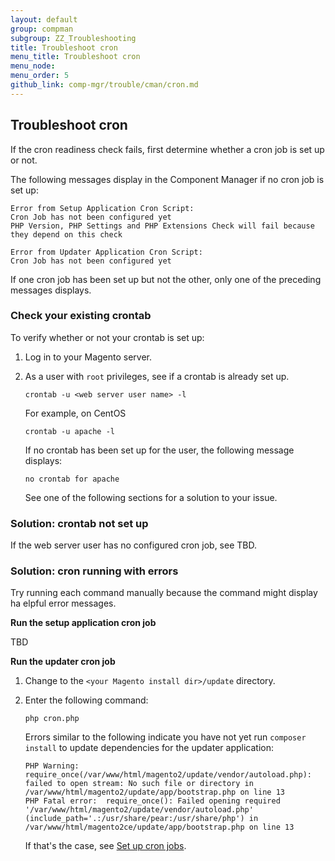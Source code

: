 ```yaml
---
layout: default
group: compman
subgroup: ZZ_Troubleshooting
title: Troubleshoot cron
menu_title: Troubleshoot cron
menu_node: 
menu_order: 5
github_link: comp-mgr/trouble/cman/cron.md
---
```

<!-- This topic is referred to from Magento 2 code! Don't change the URL without informing engineering! -->
<!-- Referring file: TBD owned by Ogres -->

<h2 id="trouble-cron">Troubleshoot cron</h2>
If the cron readiness check fails, first determine whether a cron job is set up or not.

The following messages display in the Component Manager if no cron job is set up:

	Error from Setup Application Cron Script:
	Cron Job has not been configured yet
	PHP Version, PHP Settings and PHP Extensions Check will fail because they depend on this check

	Error from Updater Application Cron Script:
	Cron Job has not been configured yet

If one cron job has been set up but not the other, only one of the preceding messages displays.

<h3 id="trouble-cron-check">Check your existing crontab</h3>
To verify whether or not your crontab is set up:

1.	Log in to your Magento server.
1.	As a user with `root` privileges, see if a crontab is already set up.

		crontab -u <web server user name> -l

	For example, on CentOS

		crontab -u apache -l

	If no crontab has been set up for the user, the following message displays:

		no crontab for apache

	See one of the following sections for a solution to your issue.

<h3 id="trouble-cron-none">Solution: crontab not set up</h3>
If the web server user has no configured cron job, see TBD.

<h3 id="trouble-cron-errors">Solution: cron running with errors</h3>
Try running each command manually because the command might display ha elpful error messages.

**Run the setup application cron job**

TBD

**Run the updater cron job**

1.	Change to the `<your Magento install dir>/update` directory.
2.	Enter the following command:

		php cron.php

	Errors similar to the following indicate you have not yet run `composer install` to update dependencies for the updater application:

		PHP Warning:  require_once(/var/www/html/magento2/update/vendor/autoload.php): failed to open stream: No such file or directory in /var/www/html/magento2/update/app/bootstrap.php on line 13
		PHP Fatal error:  require_once(): Failed opening required '/var/www/html/magento2/update/vendor/autoload.php' (include_path='.:/usr/share/pear:/usr/share/php') in /var/www/html/magento2ce/update/app/bootstrap.php on line 13

	If that's the case, see <a href="{{ site.gdeurl }}comp-mgr/prereq/prereq_compman-updater.html">Set up cron jobs</a>.




